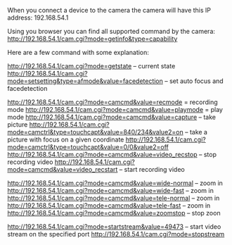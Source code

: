 When you connect a device to the camera the camera will have this IP address:
192.168.54.1

Using you browser you can find all supported command by the camera:
http://192.168.54.1/cam.cgi?mode=getinfo&type=capability

Here are a few command with some explanation:

http://192.168.54.1/cam.cgi?mode=getstate – current state
http://192.168.54.1/cam.cgi?mode=setsetting&type=afmode&value=facedetection – set auto focus and facedetection

http://192.168.54.1/cam.cgi?mode=camcmd&value=recmode  = recording mode
http://192.168.54.1/cam.cgi?mode=camcmd&value=playmode  =  play mode
http://192.168.54.1/cam.cgi?mode=camcmd&value=capture – take picture
http://192.168.54.1/cam.cgi?mode=camctrl&type=touchcapt&value=840/234&value2=on – take a picture with focus on a given coordinate
http://192.168.54.1/cam.cgi?mode=camctrl&type=touchcapt&value=0/0&value2=off
http://192.168.54.1/cam.cgi?mode=camcmd&value=video_recstop  – stop recording video
http://192.168.54.1/cam.cgi?mode=camcmd&value=video_recstart – start recording video

http://192.168.54.1/cam.cgi?mode=camcmd&value=wide-normal – zoom in
http://192.168.54.1/cam.cgi?mode=camcmd&value=wide-fast – zoom in
http://192.168.54.1/cam.cgi?mode=camcmd&value=tele-normal – zoom in
http://192.168.54.1/cam.cgi?mode=camcmd&value=tele-fast – zoom in
http://192.168.54.1/cam.cgi?mode=camcmd&value=zoomstop – stop zoon

http://192.168.54.1/cam.cgi?mode=startstream&value=49473 – start video stream on the specified port
http://192.168.54.1/cam.cgi?mode=stopstream


